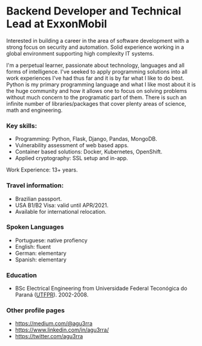 # Backend Developer and Technical Lead at ExxonMobil
Interested in building a career in the area of software development with a strong focus on security and automation. Solid experience working in a global environment supporting high complexity IT systems.

I'm a perpetual learner, passionate about technology, languages and all forms of intelligence. I've seeked to apply programming solutions into all work experiences I've had thus far and it is by far what I like to do best. Python is my primary programming language and what I like most about it is the huge community and how it allows one to focus on solving problems without much concern to the programatic part of them. There is such an infinite number of libraries/packages that cover plenty areas of science, math and engineering.

### Key skills:
* Programming: Python, Flask, Django, Pandas, MongoDB.
* Vulnerability assessment of web based apps.
* Container based solutions: Docker, Kubernetes, OpenShift.
* Applied cryptography: SSL setup and in-app.

Work Experience: 13+ years.

### Travel information:
* Brazilian passport.
* USA B1/B2 Visa: valid until APR/2021.
* Available for international relocation.

### Spoken Languages
* Portuguese: native profiency
* English: fluent
* German: elementary
* Spanish: elementary

### Education
* BSc Electrical Engineering from Universidade Federal Teconógica do Paraná ([UTFPR](http://www.utfpr.edu.br/)). 2002-2008.

### Other profile pages
* https://medium.com/@agu3rra 
* https://www.linkedin.com/in/agu3rra/
* https://twitter.com/agu3rra